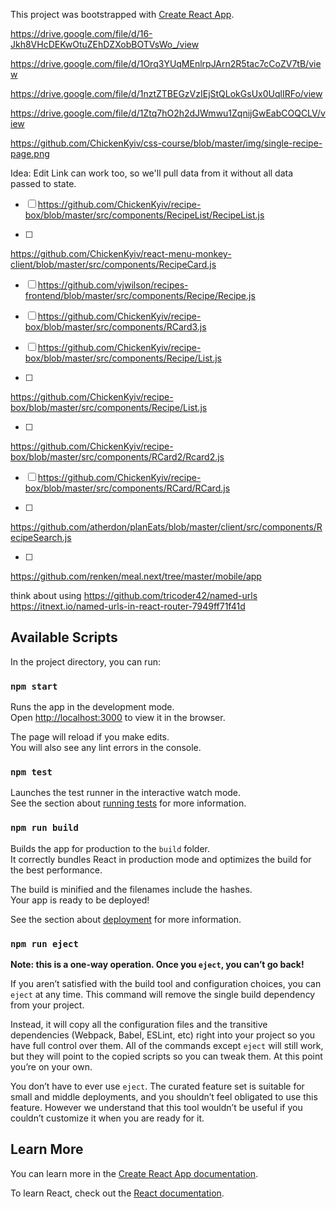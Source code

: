 This project was bootstrapped with [Create React App](https://github.com/facebook/create-react-app).


https://drive.google.com/file/d/16-Jkh8VHcDEKwOtuZEhDZXobBOTVsWo_/view

https://drive.google.com/file/d/1Orq3YUqMEnlrpJArn2R5tac7cCoZV7tB/view

https://drive.google.com/file/d/1nztZTBEGzVzIEjStQLokGsUx0UqlIRFo/view

https://drive.google.com/file/d/1Ztq7hO2h2dJWmwu1ZqnijGwEabCOQCLV/view


https://github.com/ChickenKyiv/css-course/blob/master/img/single-recipe-page.png


Idea: Edit Link can work too, so we'll pull data from it
without all data passed to state.


- [ ] https://github.com/ChickenKyiv/recipe-box/blob/master/src/components/RecipeList/RecipeList.js

- [ ]
https://github.com/ChickenKyiv/react-menu-monkey-client/blob/master/src/components/RecipeCard.js

- [ ] https://github.com/vjwilson/recipes-frontend/blob/master/src/components/Recipe/Recipe.js

- [ ] https://github.com/ChickenKyiv/recipe-box/blob/master/src/components/RCard3.js

- [ ] https://github.com/ChickenKyiv/recipe-box/blob/master/src/components/Recipe/List.js

- [ ]
https://github.com/ChickenKyiv/recipe-box/blob/master/src/components/Recipe/List.js

- [ ]
https://github.com/ChickenKyiv/recipe-box/blob/master/src/components/RCard2/Rcard2.js

- [ ] https://github.com/ChickenKyiv/recipe-box/blob/master/src/components/RCard/RCard.js

- [ ]
https://github.com/atherdon/planEats/blob/master/client/src/components/RecipeSearch.js

- [ ]
https://github.com/renken/meal.next/tree/master/mobile/app

think about using
https://github.com/tricoder42/named-urls
https://itnext.io/named-urls-in-react-router-7949ff71f41d


## Available Scripts

In the project directory, you can run:

### `npm start`

Runs the app in the development mode.<br>
Open [http://localhost:3000](http://localhost:3000) to view it in the browser.

The page will reload if you make edits.<br>
You will also see any lint errors in the console.

### `npm test`

Launches the test runner in the interactive watch mode.<br>
See the section about [running tests](https://facebook.github.io/create-react-app/docs/running-tests) for more information.

### `npm run build`

Builds the app for production to the `build` folder.<br>
It correctly bundles React in production mode and optimizes the build for the best performance.

The build is minified and the filenames include the hashes.<br>
Your app is ready to be deployed!

See the section about [deployment](https://facebook.github.io/create-react-app/docs/deployment) for more information.

### `npm run eject`

**Note: this is a one-way operation. Once you `eject`, you can’t go back!**

If you aren’t satisfied with the build tool and configuration choices, you can `eject` at any time. This command will remove the single build dependency from your project.

Instead, it will copy all the configuration files and the transitive dependencies (Webpack, Babel, ESLint, etc) right into your project so you have full control over them. All of the commands except `eject` will still work, but they will point to the copied scripts so you can tweak them. At this point you’re on your own.

You don’t have to ever use `eject`. The curated feature set is suitable for small and middle deployments, and you shouldn’t feel obligated to use this feature. However we understand that this tool wouldn’t be useful if you couldn’t customize it when you are ready for it.

## Learn More

You can learn more in the [Create React App documentation](https://facebook.github.io/create-react-app/docs/getting-started).

To learn React, check out the [React documentation](https://reactjs.org/).
